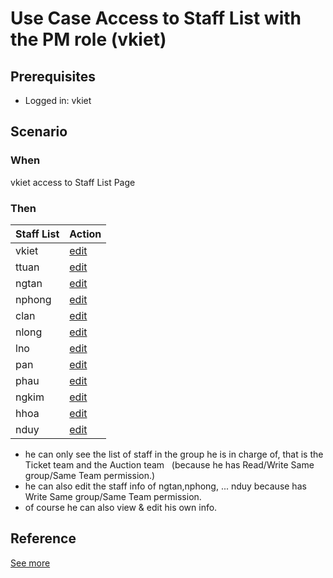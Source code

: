 # Use Case Access to Staff List with the PM role (vkiet)

## Prerequisites 
- Logged in: vkiet 

## Scenario 
### When
vkiet access to Staff List Page &nbsp;

### Then 
| Staff List | Action
| ---- | ---- |
| vkiet | [edit]() |
| ttuan | [edit]() |
| ngtan | [edit]() |
| nphong | [edit]() |
| clan | [edit]() |
| nlong | [edit]() |
| lno | [edit]() |
| pan | [edit]() |
| phau | [edit]() |
| ngkim | [edit]() |
| hhoa | [edit]() |
| nduy | [edit]() |

- he can only see the list of staff in the group he is in charge of, that is the Ticket team and the Auction team &nbsp;
(because he has Read/Write Same group/Same Team permission.)
- he can also edit the staff info of ngtan,nphong, ... nduy because has Write Same group/Same Team permission. 
- of course he can also view & edit his own info.
## Reference 
[See more](d1_pms_role_group.md)
